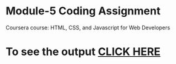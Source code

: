 
# Module-5 Coding Assignment

Coursera course: HTML, CSS, and Javascript for Web Developers

# To see the output [CLICK HERE](http://127.0.0.1:5500/index.html#)
